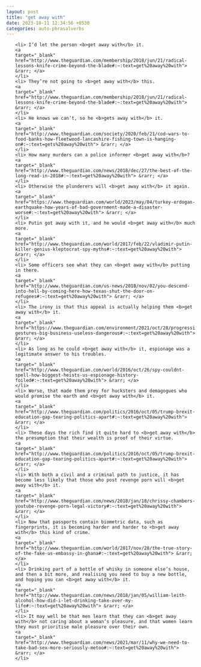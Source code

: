 ```yaml
---
layout: post
title: "get away with"
date: 2023-10-11 12:34:56 +0530
categories: auto-phrasalverbs
---
```

<ol>

    <li> I’d let the person <b>get away with</b> it.
    <a 
    target="_blank" 
    href="http://www.theguardian.com/membership/2018/jun/21/radical-lessons-knife-crime-beyond-the-blade#:~:text=get%20away%20with"> &rarr; </a>
    </li>
    <li> They’re not going to <b>get away with</b> this.
    <a 
    target="_blank" 
    href="http://www.theguardian.com/membership/2018/jun/21/radical-lessons-knife-crime-beyond-the-blade#:~:text=get%20away%20with"> &rarr; </a>
    </li>
    <li> He knows we can’t, so he <b>gets away with</b> it.
    <a 
    target="_blank" 
    href="http://www.theguardian.com/society/2020/feb/21/cod-wars-to-food-banks-how-fleetwood-lancashire-fishing-town-is-hanging-on#:~:text=gets%20away%20with"> &rarr; </a>
    </li>
    <li> How many murders can a police informer <b>get away with</b>?
    <a 
    target="_blank" 
    href="http://www.theguardian.com/news/2018/dec/27/the-best-of-the-long-read-in-2018#:~:text=get%20away%20with"> &rarr; </a>
    </li>
    <li> Otherwise the plunderers will <b>get away with</b> it again.
    <a 
    target="_blank" 
    href="https://www.theguardian.com/world/2023/may/04/turkey-erdogan-earthquake-how-years-of-bad-government-made-a-disaster-worse#:~:text=get%20away%20with"> &rarr; </a>
    </li>
    <li> Putin got away with it, and he would <b>get away with</b> much more.
    <a 
    target="_blank" 
    href="http://www.theguardian.com/world/2017/feb/22/vladimir-putin-killer-genius-kleptocrat-spy-myths#:~:text=get%20away%20with"> &rarr; </a>
    </li>
    <li> Some officers see what they can <b>get away with</b> putting in there.
    <a 
    target="_blank" 
    href="http://www.theguardian.com/us-news/2018/nov/02/you-descend-into-hell-by-coming-here-how-texas-shut-the-door-on-refugees#:~:text=get%20away%20with"> &rarr; </a>
    </li>
    <li> The irony is that this appeal is actually helping them <b>get away with</b> it.
    <a 
    target="_blank" 
    href="https://www.theguardian.com/environment/2021/oct/28/progressive-gestures-big-business-useless-dangerous#:~:text=get%20away%20with"> &rarr; </a>
    </li>
    <li> As long as he could <b>get away with</b> it, espionage was a legitimate answer to his troubles.
    <a 
    target="_blank" 
    href="http://www.theguardian.com/world/2016/oct/26/spy-couldnt-spell-how-biggest-heists-us-espionage-history-foiled#:~:text=get%20away%20with"> &rarr; </a>
    </li>
    <li> Worse, that made them prey for hucksters and demagogues who would promise the earth and <b>get away with</b> it.
    <a 
    target="_blank" 
    href="http://www.theguardian.com/politics/2016/oct/05/trump-brexit-education-gap-tearing-politics-apart#:~:text=get%20away%20with"> &rarr; </a>
    </li>
    <li> These days the rich find it quite hard to <b>get away with</b> the presumption that their wealth is proof of their virtue.
    <a 
    target="_blank" 
    href="http://www.theguardian.com/politics/2016/oct/05/trump-brexit-education-gap-tearing-politics-apart#:~:text=get%20away%20with"> &rarr; </a>
    </li>
    <li> With both a civil and a criminal path to justice, it has become less likely that those who post revenge porn will <b>get away with</b> it.
    <a 
    target="_blank" 
    href="http://www.theguardian.com/news/2018/jan/18/chrissy-chambers-youtube-revenge-porn-legal-victory#:~:text=get%20away%20with"> &rarr; </a>
    </li>
    <li> Now that passports contain biometric data, such as fingerprints, it is becoming harder and harder to <b>get away with</b> this kind of crime.
    <a 
    target="_blank" 
    href="http://www.theguardian.com/world/2017/nov/28/the-true-story-of-the-fake-us-embassy-in-ghana#:~:text=get%20away%20with"> &rarr; </a>
    </li>
    <li> Drinking part of a bottle of whisky in someone else’s house, and then a bit more, and realising you need to buy a new bottle, and hoping you can <b>get away with</b> it.
    <a 
    target="_blank" 
    href="http://www.theguardian.com/news/2018/jan/05/william-leith-alcohol-how-did-i-let-drinking-take-over-my-life#:~:text=get%20away%20with"> &rarr; </a>
    </li>
    <li> It may well be that men learn that they can <b>get away with</b> not caring about a woman’s pleasure, and that women learn they must prioritise male pleasure over their own.
    <a 
    target="_blank" 
    href="http://www.theguardian.com/news/2021/mar/11/why-we-need-to-take-bad-sex-more-seriously-metoo#:~:text=get%20away%20with"> &rarr; </a>
    </li>
